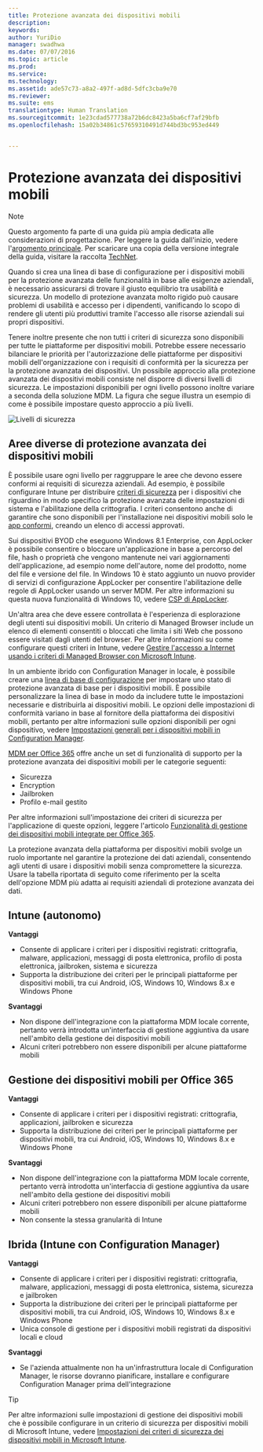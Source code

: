 ```yaml
---
title: Protezione avanzata dei dispositivi mobili
description: 
keywords: 
author: YuriDio
manager: swadhwa
ms.date: 07/07/2016
ms.topic: article
ms.prod: 
ms.service: 
ms.technology: 
ms.assetid: ade57c73-a8a2-497f-ad8d-5dfc3cba9e70
ms.reviewer: 
ms.suite: ems
translationtype: Human Translation
ms.sourcegitcommit: 1e23cdad577738a72b6dc8423a5ba6cf7af29bfb
ms.openlocfilehash: 15a02b34861c57659310491d744bd3bc953ed449


---
```


# Protezione avanzata dei dispositivi mobili

>[!NOTE]
>Questo argomento fa parte di una guida più ampia dedicata alle considerazioni di progettazione. Per leggere la guida dall'inizio, vedere l'[argomento principale](mdm-design-considerations-guide.md). Per scaricare una copia della versione integrale della guida, visitare la raccolta [TechNet](https://gallery.technet.microsoft.com/Mobile-Device-Management-7d401582).

Quando si crea una linea di base di configurazione per i dispositivi mobili per la protezione avanzata delle funzionalità in base alle esigenze aziendali, è necessario assicurarsi di trovare il giusto equilibrio tra usabilità e sicurezza. Un modello di protezione avanzata molto rigido può causare problemi di usabilità e accesso per i dipendenti, vanificando lo scopo di rendere gli utenti più produttivi tramite l'accesso alle risorse aziendali sui propri dispositivi. 

Tenere inoltre presente che non tutti i criteri di sicurezza sono disponibili per tutte le piattaforme per dispositivi mobili. Potrebbe essere necessario bilanciare le priorità per l'autorizzazione delle piattaforme per dispositivi mobili dell'organizzazione con i requisiti di conformità per la sicurezza per la protezione avanzata dei dispositivi.
Un possibile approccio alla protezione avanzata dei dispositivi mobili consiste nel disporre di diversi livelli di sicurezza. Le impostazioni disponibili per ogni livello possono inoltre variare a seconda della soluzione MDM. La figura che segue illustra un esempio di come è possibile impostare questo approccio a più livelli.

![Livelli di sicurezza](./media/MDM_Figure_12.png)

## Aree diverse di protezione avanzata dei dispositivi mobili

È possibile usare ogni livello per raggruppare le aree che devono essere conformi ai requisiti di sicurezza aziendali. Ad esempio, è possibile configurare Intune per distribuire [criteri di sicurezza](/intune/deploy-use/manage-settings-and-features-on-your-devices-with-microsoft-intune-policies) per i dispositivi che riguardino in modo specifico la protezione avanzata delle impostazioni di sistema e l'abilitazione della crittografia. I criteri consentono anche di garantire che sono disponibili per l'installazione nei dispositivi mobili solo le [app conformi](https://technet.microsoft.com/library/dn818906.aspx), creando un elenco di accessi approvati.

Sui dispositivi BYOD che eseguono Windows 8.1 Enterprise, con AppLocker è possibile consentire o bloccare un'applicazione in base a percorso del file, hash o proprietà che vengono mantenute nei vari aggiornamenti dell'applicazione, ad esempio nome dell'autore, nome del prodotto, nome del file e versione del file. In Windows 10 è stato aggiunto un nuovo provider di servizi di configurazione AppLocker per consentire l'abilitazione delle regole di AppLocker usando un server MDM. Per altre informazioni su questa nuova funzionalità di Windows 10, vedere [CSP di AppLocker](https://msdn.microsoft.com/library/windows/hardware/dn920019(v=vs.85).aspx).

Un'altra area che deve essere controllata è l'esperienza di esplorazione degli utenti sui dispositivi mobili. Un criterio di Managed Browser include un elenco di elementi consentiti o bloccati che limita i siti Web che possono essere visitati dagli utenti del browser. Per altre informazioni su come configurare questi criteri in Intune, vedere [Gestire l'accesso a Internet usando i criteri di Managed Browser con Microsoft Intune](/intune/deploy-use/manage-internet-access-using-managed-browser-policies).

In un ambiente ibrido con Configuration Manager in locale, è possibile creare una [linea di base di configurazione](https://technet.microsoft.com/library/gg712268.aspx?WT.mc_id=Blog_EntMob_Showcase_PCIT) per impostare uno stato di protezione avanzata di base per i dispositivi mobili. È possibile personalizzare la linea di base in modo da includere tutte le impostazioni necessarie e distribuirla ai dispositivi mobili. Le opzioni delle impostazioni di conformità variano in base al fornitore della piattaforma dei dispositivi mobili, pertanto per altre informazioni sulle opzioni disponibili per ogni dispositivo, vedere [Impostazioni generali per i dispositivi mobili in Configuration Manager](https://technet.microsoft.com/library/dn376523.aspx).

[MDM per Office 365](https://technet.microsoft.com/library/ms.o365.cc.devicepolicy.aspx) offre anche un set di funzionalità di supporto per la protezione avanzata dei dispositivi mobili per le categorie seguenti:

- Sicurezza
- Encryption
- Jailbroken
- Profilo e-mail gestito

Per altre informazioni sull'impostazione dei criteri di sicurezza per l'applicazione di queste opzioni, leggere l'articolo [Funzionalità di gestione dei dispositivi mobili integrate per Office 365](https://technet.microsoft.com/library/ms.o365.cc.devicepolicysupporteddevice.aspx).

La protezione avanzata della piattaforma per dispositivi mobili svolge un ruolo importante nel garantire la protezione dei dati aziendali, consentendo agli utenti di usare i dispositivi mobili senza compromettere la sicurezza. Usare la tabella riportata di seguito come riferimento per la scelta dell'opzione MDM più adatta ai requisiti aziendali di protezione avanzata dei dati.

## Intune (autonomo)

**Vantaggi**

- Consente di applicare i criteri per i dispositivi registrati: crittografia, malware, applicazioni, messaggi di posta elettronica, profilo di posta elettronica, jailbroken, sistema e sicurezza
- Supporta la distribuzione dei criteri per le principali piattaforme per dispositivi mobili, tra cui Android, iOS, Windows 10, Windows 8.x e Windows Phone

**Svantaggi**

- Non dispone dell'integrazione con la piattaforma MDM locale corrente, pertanto verrà introdotta un'interfaccia di gestione aggiuntiva da usare nell'ambito della gestione dei dispositivi mobili
- Alcuni criteri potrebbero non essere disponibili per alcune piattaforme mobili

## Gestione dei dispositivi mobili per Office 365

**Vantaggi**

- Consente di applicare i criteri per i dispositivi registrati: crittografia, applicazioni, jailbroken e sicurezza
- Supporta la distribuzione dei criteri per le principali piattaforme per dispositivi mobili, tra cui Android, iOS, Windows 10, Windows 8.x e Windows Phone

**Svantaggi**

- Non dispone dell'integrazione con la piattaforma MDM locale corrente, pertanto verrà introdotta un'interfaccia di gestione aggiuntiva da usare nell'ambito della gestione dei dispositivi mobili
- Alcuni criteri potrebbero non essere disponibili per alcune piattaforme mobili
- Non consente la stessa granularità di Intune

## Ibrida (Intune con Configuration Manager)

**Vantaggi**

- Consente di applicare i criteri per i dispositivi registrati: crittografia, malware, applicazioni, messaggi di posta elettronica, sistema, sicurezza e jailbroken
- Supporta la distribuzione dei criteri per le principali piattaforme per dispositivi mobili, tra cui Android, iOS, Windows 10, Windows 8.x e Windows Phone
- Unica console di gestione per i dispositivi mobili registrati da dispositivi locali e cloud

**Svantaggi**

- Se l'azienda attualmente non ha un'infrastruttura locale di Configuration Manager, le risorse dovranno pianificare, installare e configurare Configuration Manager prima dell'integrazione

>[!TIP] 
> Per altre informazioni sulle impostazioni di gestione dei dispositivi mobili che è possibile configurare in un criterio di sicurezza per dispositivi mobili di Microsoft Intune, vedere [Impostazioni dei criteri di sicurezza dei dispositivi mobili in Microsoft Intune](https://technet.microsoft.com/library/dn913730.aspx). 



<!--HONumber=Jul16_HO3-->



